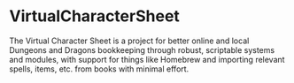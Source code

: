 # VirtualCharacterSheet
The Virtual Character Sheet is a project for better online and local Dungeons and Dragons bookkeeping through robust, scriptable systems and modules, with support for things like Homebrew and importing relevant spells, items, etc. from books with minimal effort.

